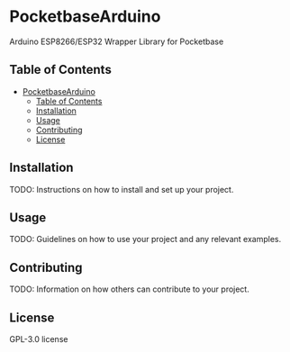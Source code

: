 # PocketbaseArduino

Arduino ESP8266/ESP32 Wrapper Library for Pocketbase

## Table of Contents

- [PocketbaseArduino](#pocketbasearduino)
  - [Table of Contents](#table-of-contents)
  - [Installation](#installation)
  - [Usage](#usage)
  - [Contributing](#contributing)
  - [License](#license)

## Installation

TODO: Instructions on how to install and set up your project.

## Usage

TODO: Guidelines on how to use your project and any relevant examples.

## Contributing

TODO: Information on how others can contribute to your project.

## License

GPL-3.0 license
